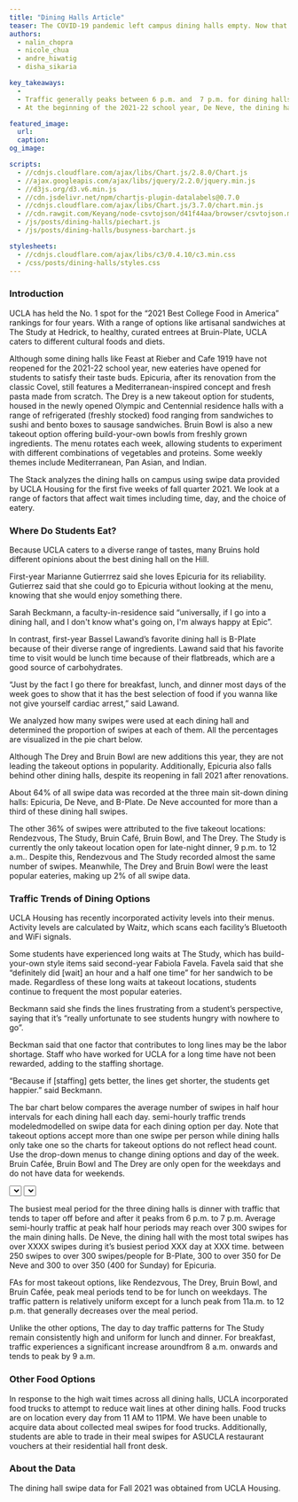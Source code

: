```yaml
---
title: "Dining Halls Article"
teaser: The COVID-19 pandemic left campus dining halls empty. Now that students have returned to campus, which dining halls have been the most popular amongst hungry Bruins?
authors:
  - nalin_chopra
  - nicole_chua
  - andre_hiwatig
  - disha_sikaria

key_takeaways:
  - 
  - Traffic generally peaks between 6 p.m. and  7 p.m. for dining halls and between 11 a.m. and 12 p.m. for takeout options.
  - At the beginning of the 2021-22 school year, De Neve, the dining hall with the most swipes,  recorded 119,835 swipes. The takeout restaurant with the most swipes was The Study at Hedrick which recorded 117,463 swipes.

featured_image:
  url: 
  caption: 
og_image: 

scripts:
  - //cdnjs.cloudflare.com/ajax/libs/Chart.js/2.8.0/Chart.js
  - //ajax.googleapis.com/ajax/libs/jquery/2.2.0/jquery.min.js
  - //d3js.org/d3.v6.min.js
  - //cdn.jsdelivr.net/npm/chartjs-plugin-datalabels@0.7.0
  - //cdnjs.cloudflare.com/ajax/libs/Chart.js/3.7.0/chart.min.js
  - //cdn.rawgit.com/Keyang/node-csvtojson/d41f44aa/browser/csvtojson.min.js
  - /js/posts/dining-halls/piechart.js
  - /js/posts/dining-halls/busyness-barchart.js

stylesheets:
  - //cdnjs.cloudflare.com/ajax/libs/c3/0.4.10/c3.min.css
  - /css/posts/dining-halls/styles.css
---
```

### Introduction
UCLA has held the No. 1 spot for the “2021 Best College Food in America” rankings for four years. With a range of options like artisanal sandwiches at The Study at Hedrick, to healthy, curated entrees at Bruin-Plate, UCLA caters to different cultural foods and diets. 

Although some dining halls like Feast at Rieber and Cafe 1919 have not reopened for the 2021-22 school year, new eateries have opened for students to satisfy their taste buds. Epicuria, after its renovation from the classic Covel, still features a Mediterranean-inspired concept and fresh pasta made from scratch. The Drey is a new takeout option for students, housed in the newly opened Olympic and Centennial residence halls with a range of refrigerated (freshly stocked) food ranging from sandwiches to sushi and bento boxes to sausage sandwiches. Bruin Bowl is also a new takeout option offering build-your-own bowls from freshly grown ingredients. The menu rotates each week, allowing students to experiment with different combinations of vegetables and proteins. Some weekly themes include Mediterranean, Pan Asian, and Indian. 

The Stack analyzes the dining halls on campus using swipe data provided by UCLA Housing for  the first five weeks of fall quarter 2021. We look at a range of factors that affect wait times including time, day, and the choice of eatery. 

### Where Do Students Eat? 
Because UCLA caters to a diverse range of tastes, many Bruins hold different opinions about the best dining hall on the Hill.

First-year Marianne Gutierrrez said she loves Epicuria for its reliability. Gutierrez said that she could go to Epicuria without looking at the menu, knowing that she would enjoy something there. 

Sarah Beckmann, a faculty-in-residence said “universally, if I go into a dining hall, and I don't know what's going on, I'm always happy at Epic”.

In contrast, first-year Bassel Lawand’s favorite dining hall is B-Plate because of their diverse range of ingredients. Lawand said that his favorite time to visit would be lunch time because of their flatbreads, which are a good source of carbohydrates. 

“Just by the fact I go there for breakfast, lunch, and dinner most days of the week goes to show that it has the best selection of food if you wanna like not give yourself cardiac arrest,” said  Lawand.

We analyzed how many swipes were used at each dining hall and determined the proportion of swipes at each of them. All the percentages are visualized in the pie chart below.

<div class = 'pieCharts'>
<div class = 'pie_chart'><canvas id = 'SwipesPieChart'></canvas></div>
<div class = 'pie_chart'><canvas id = 'ScaledPieChart'></canvas></div>
</div>
Although The Drey and Bruin Bowl are new additions this year, they are not leading the takeout options in popularity. Additionally, Epicuria also falls behind other dining halls, despite its reopening in fall 2021 after renovations.

About 64% of all swipe data was recorded at the three main sit-down dining halls: Epicuria, De Neve, and B-Plate. De Neve accounted for more than a third of these dining hall swipes. 

The other 36% of swipes were attributed to the five takeout locations: Rendezvous, The Study, Bruin Café, Bruin Bowl, and The Drey. The Study is currently the only takeout location open for late-night dinner, 9 p.m. to 12 a.m.. Despite this, Rendezvous and The Study recorded almost the same number of swipes. Meanwhile, The Drey and Bruin Bowl were the least popular eateries, making up 2% of all swipe data.

### Traffic Trends of Dining Options
UCLA Housing has recently incorporated activity levels into their menus. Activity levels are calculated by Waitz, which scans each facility’s Bluetooth and WiFi signals. 

Some students have experienced long waits at The Study, which has build-your-own style items said second-year Fabiola Favela. Favela said that she “definitely did [wait] an hour and a half one time” for her sandwich to be made. Regardless of these long waits at takeout locations, students continue to frequent the most popular eateries.

Beckmann said she finds the lines frustrating from a student’s perspective, saying that it’s “really unfortunate to see students hungry with nowhere to go”. 

Beckman said that one factor that contributes to long lines may be the labor shortage. Staff who have worked for UCLA for a long time have not been rewarded, adding to the staffing shortage.

“Because if \[staffing\] gets better, the lines get shorter, the students get happier.” said Beckmann. 

The bar chart below compares the average number of swipes in half hour intervals for each dining hall each day. semi-hourly traffic trends modeledmodelled on swipe data for each dining option per day. Note that takeout options accept more than one swipe per person while dining halls only take one so the charts for takeout options do not reflect head count. Use the drop-down menus to change dining options and day of the week. Bruin Cafée, Bruin Bowl and The Drey are only open for the weekdays and do not have data for weekends.

<select id="Dining-Hall"></select>
<select id="Day"></select>
<div class = 'bar_chart'><canvas id = 'barChart'></canvas></div>

The busiest meal period for the three dining halls is dinner with traffic that tends to taper off before and after it peaks from 6 p.m. to 7 p.m. Average semi-hourly traffic at peak half hour periods may reach over 300 swipes for the main dining halls. De Neve, the dining hall with the most total swipes has over XXXX swipes during it’s busiest period XXX day at XXX time. between 250 swipes to over 300 swipes/people for B-Plate, 300 to over 350 for De Neve and 300 to over 350 (400 for Sunday) for Epicuria. 

FAs for most takeout options, like Rendezvous, The Drey, Bruin Bowl, and Bruin Cafée, peak meal periods tend to be for lunch on weekdays. The traffic pattern is relatively uniform except for a lunch peak from 11a.m. to 12 p.m. that generally decreases over the meal period. 

Unlike the other options, The day to day traffic patterns for The Study remain consistently high and uniform for lunch and dinner. For breakfast, traffic experiences a significant increase aroundfrom 8 a.m. onwards and tends to peak by 9 a.m.

### Other Food Options
In response to the high wait times across all dining halls, UCLA incorporated food trucks to attempt to reduce wait lines at other dining halls.  Food trucks are on location every day from 11 AM to 11PM. We have been unable to acquire data about collected meal swipes for food trucks. Additionally, students are able to trade in their meal swipes for ASUCLA restaurant vouchers at their residential hall front desk.  



### About the Data
The dining hall swipe data for Fall 2021 was obtained from UCLA Housing. 
